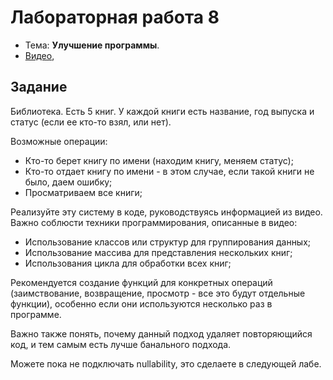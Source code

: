 # Лабораторная работа 8

- Тема: **Улучшение программы**.
- [Видео](https://www.youtube.com/watch?v=zeuNRQBdwuY&list=PL4sUOB8DjVlVVw9Yx_tUO7fRPDYeaACXD&index=7), 

## Задание

Библиотека. Есть 5 книг. 
У каждой книги есть название, год выпуска и статус (если ее кто-то взял, или нет).

Возможные операции:
- Кто-то берет книгу по имени (находим книгу, меняем статус);
- Кто-то отдает книгу по имени - в этом случае, если такой книги не было, даем ошибку;
- Просматриваем все книги;

Реализуйте эту систему в коде, руководствуясь информацией из видео.
Важно соблюсти техники программирования, описанные в видео:
- Использование классов или структур для группирования данных;
- Использование массива для представления нескольких книг;
- Использования цикла для обработки всех книг;

Рекомендуется создание функций для конкретных операций 
(заимствование, возвращение, просмотр - все это будут отдельные функции),
особенно если они используются несколько раз в программе.

Важно также понять, почему данный подход удаляет повторяющийся код, 
и тем самым есть лучше банального подхода.

Можете пока не подключать nullability, это сделаете в следующей лабе.